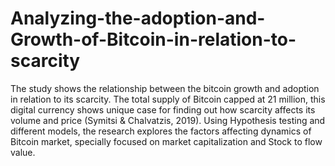 # Analyzing-the-adoption-and-Growth-of-Bitcoin-in-relation-to-scarcity

The study shows the relationship between the bitcoin growth and adoption in 
relation to its scarcity. The total supply of Bitcoin capped at 21 million, this digital currency 
shows unique case for finding out how scarcity affects its volume and price (Symitsi & 
Chalvatzis, 2019). Using Hypothesis testing and different models, the research explores 
the factors affecting dynamics of Bitcoin market, specially focused on market 
capitalization and Stock to flow value.
